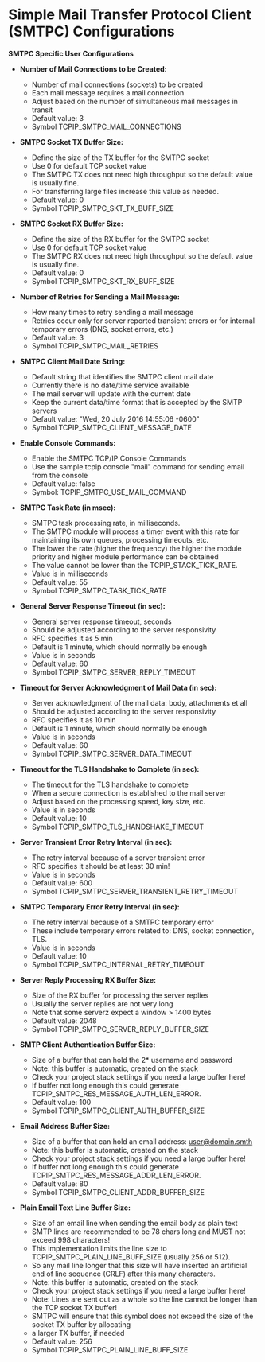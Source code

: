 # Simple Mail Transfer Protocol Client (SMTPC)  Configurations

**SMTPC Specific User Configurations**


- **Number of Mail Connections to be Created:**
    - Number of mail connections (sockets) to be created
    - Each mail message requires a mail connection
    - Adjust based on the number of simultaneous mail messages in transit
    - Default value: 3
    - Symbol TCPIP_SMTPC_MAIL_CONNECTIONS

- **SMTPC Socket TX Buffer Size:**
    - Define the size of the TX buffer for the SMTPC socket
    - Use 0 for default TCP socket value
    - The SMTPC TX does not need high throughput so the default value is usually fine.
    - For transferring large files increase this value as needed.
    - Default value: 0
    - Symbol TCPIP_SMTPC_SKT_TX_BUFF_SIZE

- **SMTPC Socket RX Buffer Size:**
    - Define the size of the RX buffer for the SMTPC socket
    - Use 0 for default TCP socket value
    - The SMTPC RX does not need high throughput so the default value is usually fine.
    - Default value: 0
    - Symbol TCPIP_SMTPC_SKT_RX_BUFF_SIZE

- **Number of Retries for Sending a Mail Message:**
    - How many times to retry sending a mail message
    - Retries occur only for server reported transient errors or for internal temporary errors (DNS, socket errors, etc.)
    - Default value: 3
    - Symbol TCPIP_SMTPC_MAIL_RETRIES

- **SMTPC Client Mail Date String:**
    - Default string that identifies the SMTPC client mail date
    - Currently there is no date/time service available
    - The mail server will update with the current date 
    - Keep the current data/time format that is accepted by the SMTP servers
    - Default value: "Wed, 20 July 2016 14:55:06 -0600" 
    - Symbol TCPIP_SMTPC_CLIENT_MESSAGE_DATE

- **Enable Console Commands:**
    - Enable the SMTPC TCP/IP Console Commands
    - Use the sample tcpip console "mail" command for sending email from the console
    - Default value: false
    - Symbol: TCPIP_SMTPC_USE_MAIL_COMMAND


- **SMTPC Task Rate (in msec):**
    - SMTPC task processing rate, in milliseconds.
    - The SMTPC module will process a timer event with this rate for maintaining its own queues, processing timeouts, etc.
    - The lower the rate (higher the frequency) the higher the module priority and higher module performance can be obtained
    - The value cannot be lower than the TCPIP_STACK_TICK_RATE.
    - Value is in milliseconds
    - Default value: 55
    - Symbol TCPIP_SMTPC_TASK_TICK_RATE

- **General Server Response Timeout (in sec):**
    - General server response timeout, seconds
    - Should be adjusted according to the server responsivity
    - RFC specifies it as 5 min    
    - Default is 1 minute, which should normally be enough
    - Value is in seconds
    - Default value: 60
    - Symbol TCPIP_SMTPC_SERVER_REPLY_TIMEOUT

- **Timeout for Server Acknowledgment of Mail Data (in sec):**
    - Server acknowledgment of the mail data: body, attachments et all
    - Should be adjusted according to the server responsivity
    - RFC specifies it as 10 min    
    - Default is 1 minute, which should normally be enough
    - Value is in seconds
    - Default value: 60
    - Symbol TCPIP_SMTPC_SERVER_DATA_TIMEOUT

- **Timeout for the TLS Handshake to Complete (in sec):**
    - The timeout for the TLS handshake to complete
    - When a secure connection is established to the mail server
    - Adjust based on the processing speed, key size, etc.
    - Value is in seconds
    - Default value: 10
    - Symbol TCPIP_SMTPC_TLS_HANDSHAKE_TIMEOUT

- **Server Transient Error Retry Interval (in sec):**
    - The retry interval because of a server transient error
    - RFC specifies it should be at least 30 min!
    - Value is in seconds
    - Default value: 600
    - Symbol TCPIP_SMTPC_SERVER_TRANSIENT_RETRY_TIMEOUT

- **SMTPC Temporary Error Retry Interval (in sec):**
    - The retry interval because of a SMTPC temporary error
    - These include temporary errors related to: DNS, socket connection, TLS.
    - Value is in seconds
    - Default value: 10
    - Symbol TCPIP_SMTPC_INTERNAL_RETRY_TIMEOUT

- **Server Reply Processing RX Buffer Size:**
    - Size of the RX buffer for processing the server replies
    - Usually the server replies are not very long
    - Note that some serverz expect a window > 1400 bytes
    - Default value: 2048
    - Symbol TCPIP_SMTPC_SERVER_REPLY_BUFFER_SIZE

- **SMTP Client Authentication Buffer Size:**
    - Size of a buffer that can hold the 2* username and password
    - Note: this buffer is automatic, created on the stack
    - Check your project stack settings if you need a large buffer here!
    - If buffer not long enough this could generate TCPIP_SMTPC_RES_MESSAGE_AUTH_LEN_ERROR.
    - Default value: 100
    - Symbol TCPIP_SMTPC_CLIENT_AUTH_BUFFER_SIZE

- **Email Address Buffer Size:**
    - Size of a buffer that can hold an email address: user@domain.smth
    - Note: this buffer is automatic, created on the stack
    - Check your project stack settings if you need a large buffer here!
    - If buffer not long enough this could generate TCPIP_SMTPC_RES_MESSAGE_ADDR_LEN_ERROR.
    - Default value: 80
    - Symbol TCPIP_SMTPC_CLIENT_ADDR_BUFFER_SIZE

- **Plain Email Text Line Buffer Size:**
    - Size of an email line when sending the email body as plain text
    - SMTP lines are recommended to be 78 chars long and MUST not exceed 998 characters!
    - This implementation limits the line size to TCPIP_SMTPC_PLAIN_LINE_BUFF_SIZE (usually 256 or 512).
    - So any mail line longer that this size will have inserted an artificial end of line sequence (CRLF) after this many characters.
    - Note: this buffer is automatic, created on the stack
    - Check your project stack settings if you need a large buffer here!
    - Note: Lines are sent out as a whole so the line cannot be longer than the TCP socket TX buffer!
    - SMTPC will ensure that this symbol does not exceed the size of the socket TX buffer by allocating
    - a larger TX buffer, if needed
    - Default value: 256
    - Symbol TCPIP_SMTPC_PLAIN_LINE_BUFF_SIZE

